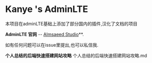 Kanye 's AdminLTE
============

本项目在adminLTE基础上添加了部分国内的插件,汉化了文档的项目

**AdminLTE 官网** --  [Almsaeed Studio](https://almsaeedstudio.com)**.

如有任何问题可以在issue里提出,也可以私信我.

**个人总结的后端快速搭建网站攻略** 个人总结的后端快速搭建网站攻略.md